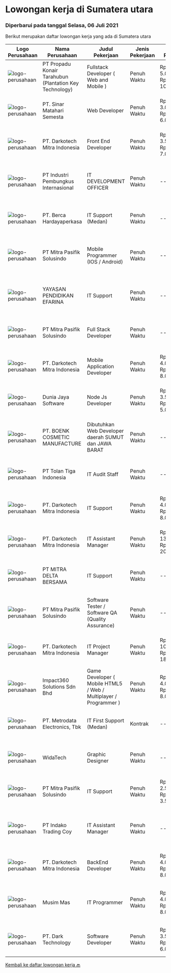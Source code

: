 
  # Lowongan kerja di Sumatera utara

  ### Diperbarui pada tanggal Selasa, 06 Juli 2021

  Berikut merupakan daftar lowongan kerja yang ada di Sumatera utara

  |Logo Perusahaan | Nama Perusahaan | Judul Pekerjaan | Jenis Pekerjaan | Gaji Pekerjaan | Lokasi | Deskripsi | Tanggal diunggah | Pranala |
  | -------------- | --------------- | --------------- | --------- | --------- | -------------- | ------- | ----------- | ----------- |
  |![logo-perusahaan](https://image-service-cdn.seek.com.au/8e7d6a13b738bf21737ee4efe36020f5d608a8d6/ee4dce1061f3f616224767ad58cb2fc751b8d2dc)|PT Propadu Konair Tarahubun (Plantation Key Technology)|Fullstack Developer ( Web and Mobile )|Penuh Waktu|Rp. 5.000.000-Rp. 10.000.000|Medan|Skill: WEB Menguasai Javascript, HTML dan CSS Menguasai MEAN atau MERN ( MongoDB, ExpressJS, Angular atau React, NodeJS) Menguasai devtool modern :...|Senin, 05 Juli 2021|https://www.jobstreet.co.id/id/job/fullstack-developer-web-and-mobile-3572173?token=0~8338a56a-f021-49de-99c0-57c1ce4e77c3&sectionRank=1&jobId=jobstreet-id-job-3572173|
|![logo-perusahaan](https://us.123rf.com/450wm/pavelstasevich/pavelstasevich1811/pavelstasevich181101027/112815900-stock-vector-no-image-available-icon-flat-vector.jpg?ver=6)|PT. Sinar Matahari Semesta|Web Developer|Penuh Waktu|Rp. 3.000.000-Rp. 6.000.000|Medan|Tanggung jawab utama : Mengembangkan aplikasi berbasis Web dengan baik dan terstruktur baik dalam frontend maupun backend. Melakukan pemeliharaan...|Minggu, 04 Juli 2021|https://www.jobstreet.co.id/id/job/web-developer-3565473?token=0~8338a56a-f021-49de-99c0-57c1ce4e77c3&sectionRank=2&jobId=jobstreet-id-job-3565473|
|![logo-perusahaan](https://us.123rf.com/450wm/pavelstasevich/pavelstasevich1811/pavelstasevich181101027/112815900-stock-vector-no-image-available-icon-flat-vector.jpg?ver=6)|PT. Darkotech Mitra Indonesia|Front End Developer|Penuh Waktu|Rp. 3.500.000-Rp. 7.000.000|Medan|Umur maksimal 30 tahun. Tamatan S1 Teknologi Informasi. Tertarik pada bidang IT, terutama programming. Memiliki pemahaman aplikasi berbasis web....|Jumat, 02 Juli 2021|https://www.jobstreet.co.id/id/job/front-end-developer-3563343?token=0~8338a56a-f021-49de-99c0-57c1ce4e77c3&sectionRank=3&jobId=jobstreet-id-job-3563343|
|![logo-perusahaan](https://image-service-cdn.seek.com.au/38a3c6caf25f60f9fd465691b2b77ba31fc6cfd5/ee4dce1061f3f616224767ad58cb2fc751b8d2dc)|PT Industri Pembungkus Internasional|IT DEVELOPMENT OFFICER|Penuh Waktu|---|Medan|Pendidikan minimal Diploma di bidang IT Bahasa yang harus dimiliki: Mandarin, Hokkien Setidaknya memiliki 2 tahun pengalaman dalam bidang yang sesuai...|Jumat, 02 Juli 2021|https://www.jobstreet.co.id/id/job/it-development-officer-3570718?token=0~8338a56a-f021-49de-99c0-57c1ce4e77c3&sectionRank=4&jobId=jobstreet-id-job-3570718|
|![logo-perusahaan](https://image-service-cdn.seek.com.au/0c900ac2b5b1a2cf9bee651ce5d069e68ff14c92/ee4dce1061f3f616224767ad58cb2fc751b8d2dc)|PT. Berca Hardayaperkasa|IT Support (Medan)|Penuh Waktu|---|Medan|Job Description: Delivery the implementation and provide PC, Printer, server, and Networking Analyze and diagnose technical issues and give fast...|Selasa, 29 Juni 2021|https://www.jobstreet.co.id/id/job/it-support-medan-3568076?token=0~8338a56a-f021-49de-99c0-57c1ce4e77c3&sectionRank=5&jobId=jobstreet-id-job-3568076|
|![logo-perusahaan](https://image-service-cdn.seek.com.au/50e11a1727e1f8e620ae99e73f43ad9e620aa5b9/ee4dce1061f3f616224767ad58cb2fc751b8d2dc)|PT Mitra Pasifik Solusindo|Mobile Programmer (IOS / Android)|Penuh Waktu|---|Jakarta Raya|Tanggung jawab utama : Berkomitmen untuk menyelesaikan tugas dari suatu project dengan tepat waktu Membuat laporan progress atas tugas yang dikerjakan...|Kamis, 01 Juli 2021|https://www.jobstreet.co.id/id/job/mobile-programmer-ios-android-3562596?token=0~8338a56a-f021-49de-99c0-57c1ce4e77c3&sectionRank=6&jobId=jobstreet-id-job-3562596|
|![logo-perusahaan](https://image-service-cdn.seek.com.au/6c0c2fa6729aabc4558c9240d886ab14573bb555/ee4dce1061f3f616224767ad58cb2fc751b8d2dc)|YAYASAN PENDIDIKAN EFARINA|IT Support|Penuh Waktu|---|Sumatera Utara|Deskripsi Pekerjaan·        Penempatan di Sumatera Utara dan Riau ( Berastagi, Saribudolok dan Pangkalan Kerinci)·        Mendapatkan fasilitas Mess...|Selasa, 29 Juni 2021|https://www.jobstreet.co.id/id/job/it-support-3568328?token=0~8338a56a-f021-49de-99c0-57c1ce4e77c3&sectionRank=7&jobId=jobstreet-id-job-3568328|
|![logo-perusahaan](https://image-service-cdn.seek.com.au/50e11a1727e1f8e620ae99e73f43ad9e620aa5b9/ee4dce1061f3f616224767ad58cb2fc751b8d2dc)|PT Mitra Pasifik Solusindo|Full Stack Developer|Penuh Waktu|---|Jakarta Raya|ANDA KREATIF,SUKA DENGAN TANTANGAN DAN MENGUASAI PHP / NET / JAV ? Jadilah Full Stack Developer di PT. Mitra Pasifik Solusindo, Jika anda:...|Kamis, 01 Juli 2021|https://www.jobstreet.co.id/id/job/full-stack-developer-3562600?token=0~8338a56a-f021-49de-99c0-57c1ce4e77c3&sectionRank=8&jobId=jobstreet-id-job-3562600|
|![logo-perusahaan](https://us.123rf.com/450wm/pavelstasevich/pavelstasevich1811/pavelstasevich181101027/112815900-stock-vector-no-image-available-icon-flat-vector.jpg?ver=6)|PT. Darkotech Mitra Indonesia|Mobile Application Developer|Penuh Waktu|Rp. 4.000.000-Rp. 8.000.000|Medan|Umur max 30 tahun. Tamatan S1 Teknologi Informasi. Tertarik pada bidang IT, terutama programming. Memiliki pengalaman programming minimal 1 tahun....|Kamis, 01 Juli 2021|https://www.jobstreet.co.id/id/job/mobile-application-developer-3563342?token=0~8338a56a-f021-49de-99c0-57c1ce4e77c3&sectionRank=9&jobId=jobstreet-id-job-3563342|
|![logo-perusahaan](https://us.123rf.com/450wm/pavelstasevich/pavelstasevich1811/pavelstasevich181101027/112815900-stock-vector-no-image-available-icon-flat-vector.jpg?ver=6)|Dunia Jaya Software|Node Js Developer|Penuh Waktu|Rp. 3.500.000-Rp. 5.000.000|Medan|Programmer NodeJsPersyaratan: 1. Pengalaman menggunakan nodejs+expressjs+mongodb+docker Container selama 2 tahun2. Bisa membuat RESTful API dengan...|Kamis, 01 Juli 2021|https://www.jobstreet.co.id/id/job/node-js-developer-3569389?token=0~8338a56a-f021-49de-99c0-57c1ce4e77c3&sectionRank=10&jobId=jobstreet-id-job-3569389|
|![logo-perusahaan](https://image-service-cdn.seek.com.au/0d8f233a431a53a8270272b4b39e17a772f30161/ee4dce1061f3f616224767ad58cb2fc751b8d2dc)|PT. BOENK COSMETIC MANUFACTURE|Dibutuhkan Web Developer daerah SUMUT dan JAWA BARAT|Penuh Waktu|---|Medan|Job Description Candidate must possess at least Diploma, Bachelor's Degree, Master's Degree/Post Graduate Degree in Computer Science/Information...|Kamis, 01 Juli 2021|https://www.jobstreet.co.id/id/job/dibutuhkan-web-developer-daerah-sumut-dan-jawa-barat-3570168?token=0~8338a56a-f021-49de-99c0-57c1ce4e77c3&sectionRank=11&jobId=jobstreet-id-job-3570168|
|![logo-perusahaan](https://image-service-cdn.seek.com.au/16cb1b6cfdfceee1ca49e26ba23ab1c9e25e0374/ee4dce1061f3f616224767ad58cb2fc751b8d2dc)|PT Tolan Tiga Indonesia|IT Audit Staff|Penuh Waktu|---|Sumatera Utara|Job Summary/Ringkasan pekerjaan: Melakukan kegiatan IT Audit dengan perencanaan audit yang telah disiapkan maupun penugasan khusus untuk memastikan...|Rabu, 23 Juni 2021|https://www.jobstreet.co.id/id/job/it-audit-staff-3564179?token=0~8338a56a-f021-49de-99c0-57c1ce4e77c3&sectionRank=12&jobId=jobstreet-id-job-3564179|
|![logo-perusahaan](https://us.123rf.com/450wm/pavelstasevich/pavelstasevich1811/pavelstasevich181101027/112815900-stock-vector-no-image-available-icon-flat-vector.jpg?ver=6)|PT. Darkotech Mitra Indonesia|IT Support|Penuh Waktu|Rp. 4.000.000-Rp. 8.000.000|Medan|Umur maksimal 30 tahun. Tamatan S1 Teknologi Informasi. Menguasai Database+SQL, PotsgreSQL, atau MySQL. Memiliki pemahaman atas aplikasi berbasis Web...|Rabu, 23 Juni 2021|https://www.jobstreet.co.id/id/job/it-support-3563500?token=0~8338a56a-f021-49de-99c0-57c1ce4e77c3&sectionRank=13&jobId=jobstreet-id-job-3563500|
|![logo-perusahaan](https://us.123rf.com/450wm/pavelstasevich/pavelstasevich1811/pavelstasevich181101027/112815900-stock-vector-no-image-available-icon-flat-vector.jpg?ver=6)|PT. Darkotech Mitra Indonesia|IT Assistant Manager|Penuh Waktu|Rp. 13.000.000-Rp. 20.000.000|Medan|Berumur maksimal 30 tahun. Tamatan S1 Teknologi Informasi. Memiliki pengetahuan dan kemampuan dalam Web Service &amp; Restfull API. Berpengalaman...|Rabu, 23 Juni 2021|https://www.jobstreet.co.id/id/job/it-assistant-manager-3563468?token=0~8338a56a-f021-49de-99c0-57c1ce4e77c3&sectionRank=14&jobId=jobstreet-id-job-3563468|
|![logo-perusahaan](https://us.123rf.com/450wm/pavelstasevich/pavelstasevich1811/pavelstasevich181101027/112815900-stock-vector-no-image-available-icon-flat-vector.jpg?ver=6)|PT MITRA DELTA BERSAMA|IT Support|Penuh Waktu|---|Medan|Kualifikasi: Minimal Pendidikan SMK Teknik Komputer Jaringan Memiliki pengetahuan tentang Sistem Operasi Windows Memiliki pengetahuan untuk mengatasi...|Senin, 28 Juni 2021|https://www.jobstreet.co.id/id/job/it-support-3566956?token=0~8338a56a-f021-49de-99c0-57c1ce4e77c3&sectionRank=15&jobId=jobstreet-id-job-3566956|
|![logo-perusahaan](https://image-service-cdn.seek.com.au/50e11a1727e1f8e620ae99e73f43ad9e620aa5b9/ee4dce1061f3f616224767ad58cb2fc751b8d2dc)|PT Mitra Pasifik Solusindo|Software Tester / Software QA (Quality Assurance)|Penuh Waktu|---|Jakarta Raya|Tugas pekerjaan Melakukan pengetesan/testing aplikasi berbasis desktop/web/mobile sebelum di rilis ke production Bekerja sama dengan product manager...|Selasa, 22 Juni 2021|https://www.jobstreet.co.id/id/job/software-tester-software-qa-quality-assurance-3562601?token=0~8338a56a-f021-49de-99c0-57c1ce4e77c3&sectionRank=16&jobId=jobstreet-id-job-3562601|
|![logo-perusahaan](https://us.123rf.com/450wm/pavelstasevich/pavelstasevich1811/pavelstasevich181101027/112815900-stock-vector-no-image-available-icon-flat-vector.jpg?ver=6)|PT. Darkotech Mitra Indonesia|IT Project Manager|Penuh Waktu|Rp. 10.000.000-Rp. 18.000.000|Medan|Umur maksimal 30 tahun. Tamatan S1 Teknologi Informasi. Minimal 3 tahun pengalaman dalam bidang development software. Menguasai secara umum “standard...|Rabu, 23 Juni 2021|https://www.jobstreet.co.id/id/job/it-project-manager-3563377?token=0~8338a56a-f021-49de-99c0-57c1ce4e77c3&sectionRank=17&jobId=jobstreet-id-job-3563377|
|![logo-perusahaan](https://image-service-cdn.seek.com.au/06b729438205195a03d4bcec08ce1ddd5d9c1576/ee4dce1061f3f616224767ad58cb2fc751b8d2dc)|Impact360 Solutions Sdn Bhd|Game Developer ( Mobile HTML5 / Web / Multiplayer / Programmer )|Penuh Waktu|Rp. 4.000.000-Rp. 8.000.000|Aceh|We are hiring remote HTML5 game developers from all parts of Indonesia. If you have real experience building HTML5 games or applications, you're...|Selasa, 22 Juni 2021|https://www.jobstreet.co.id/id/job/game-developer-mobile-html5-web-multiplayer-programmer-4597348/origin/my?token=0~8338a56a-f021-49de-99c0-57c1ce4e77c3&sectionRank=18&jobId=jobstreet-my-job-4597348|
|![logo-perusahaan](https://image-service-cdn.seek.com.au/0d75518309b56a3cff39daa569b0ba02cc7a22f2/ee4dce1061f3f616224767ad58cb2fc751b8d2dc)|PT. Metrodata Electronics, Tbk|IT First Support (Medan)|Kontrak|---|Medan|Kualifikasi: Minimal Pendidikan D3 / S1 Teknik Komputer, Teknik Informatika, dan pendidikan setara lainnya Memiliki pengalaman minimal 1 tahun sebagai...|Sabtu, 19 Juni 2021|https://www.jobstreet.co.id/id/job/it-first-support-medan-3560819?token=0~8338a56a-f021-49de-99c0-57c1ce4e77c3&sectionRank=19&jobId=jobstreet-id-job-3560819|
|![logo-perusahaan](https://image-service-cdn.seek.com.au/0d29b76d4bbf6003ac9b3e04c657aba0ab4ff25e/ee4dce1061f3f616224767ad58cb2fc751b8d2dc)|WidaTech|Graphic Designer|Penuh Waktu|---|Bali|WidaTech is a company founded to deliver the best of technology advancement.As graphic designer, you will be tasked to create and design graphics such...|Rabu, 16 Juni 2021|https://www.jobstreet.co.id/id/job/graphic-designer-3558540?token=0~8338a56a-f021-49de-99c0-57c1ce4e77c3&sectionRank=20&jobId=jobstreet-id-job-3558540|
|![logo-perusahaan](https://image-service-cdn.seek.com.au/50e11a1727e1f8e620ae99e73f43ad9e620aa5b9/ee4dce1061f3f616224767ad58cb2fc751b8d2dc)|PT Mitra Pasifik Solusindo|IT Support|Penuh Waktu|Rp. 2.500.000-Rp. 3.500.000|Medan|​ANDA KREATIF,SUKA DENGAN TANTANGAN DAN MENGUASAI IT SUPPORT ? Jadilah IT Support di PT. Mitra Pasifik Solusindo, Jika anda : Berkepribadian, Kreatif...|Selasa, 15 Juni 2021|https://www.jobstreet.co.id/id/job/it-support-3556525?token=0~8338a56a-f021-49de-99c0-57c1ce4e77c3&sectionRank=21&jobId=jobstreet-id-job-3556525|
|![logo-perusahaan](https://image-service-cdn.seek.com.au/d1d3742d59ec4d8687975db743c21bf0aff63f1d/ee4dce1061f3f616224767ad58cb2fc751b8d2dc)|PT Indako Trading Coy|IT Assistant Manager|Penuh Waktu|---|Medan|Bertanggung jawab pada kesiapan dan ketersediaan sistem komputer / aplikasi pada lingkungan perusahaan Memiliki jiwa kepemimpinan, mahir berkomunikasi...|Kamis, 10 Juni 2021|https://www.jobstreet.co.id/id/job/it-assistant-manager-3553509?token=0~8338a56a-f021-49de-99c0-57c1ce4e77c3&sectionRank=22&jobId=jobstreet-id-job-3553509|
|![logo-perusahaan](https://us.123rf.com/450wm/pavelstasevich/pavelstasevich1811/pavelstasevich181101027/112815900-stock-vector-no-image-available-icon-flat-vector.jpg?ver=6)|PT. Darkotech Mitra Indonesia|BackEnd Developer|Penuh Waktu|Rp. 4.000.000-Rp. 8.000.000|Medan|Umur maksimal 30 tahun. Memiliki pengalaman programming minimal 1 tahun. Menguasai Database+SQL, PotsgreSQL, atau MySQL. Menguasai Restful API, Web...|Jumat, 18 Juni 2021|https://www.jobstreet.co.id/id/job/backend-developer-3560392?token=0~8338a56a-f021-49de-99c0-57c1ce4e77c3&sectionRank=23&jobId=jobstreet-id-job-3560392|
|![logo-perusahaan](https://image-service-cdn.seek.com.au/68c0c4b523c472addb4e06dfd820174a474da9cd/ee4dce1061f3f616224767ad58cb2fc751b8d2dc)|Musim Mas|IT Programmer|Penuh Waktu|Rp. 4.000.000-Rp. 8.000.000|Medan|Candidate must possess at least Diploma, Bachelor's Degree, Master's Degree/Post Graduate Degree in Computer Science/Information Technology or...|Jumat, 11 Juni 2021|https://www.jobstreet.co.id/id/job/it-programmer-3554253?token=0~8338a56a-f021-49de-99c0-57c1ce4e77c3&sectionRank=24&jobId=jobstreet-id-job-3554253|
|![logo-perusahaan](https://us.123rf.com/450wm/pavelstasevich/pavelstasevich1811/pavelstasevich181101027/112815900-stock-vector-no-image-available-icon-flat-vector.jpg?ver=6)|PT. Dark Technology|Software Developer|Penuh Waktu|Rp. 3.500.000-Rp. 6.000.000|Medan|LOWONGAN KERJA !!!Mempunyai salah satu skill dibawah :- PHP- Laravel- Node JS- React|Selasa, 15 Juni 2021|https://www.jobstreet.co.id/id/job/software-developer-3556875?token=0~8338a56a-f021-49de-99c0-57c1ce4e77c3&sectionRank=25&jobId=jobstreet-id-job-3556875|


  [Kembali ke daftar lowongan kerja 🔙](../README.md#daftar-lowongan-kerja)
  